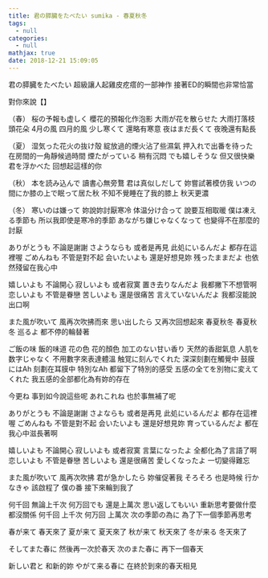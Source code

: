 ```yaml
---
title: 君の膵臓をたべたい sumika - 春夏秋冬
tags:
  - null
categories:
  - null
mathjax: true
date: 2018-12-21 15:09:05
---
```


君の膵臓をたべたい 
超級讓人起雞皮疙瘩的一部神作
接著ED的瞬間也非常恰當
<!--more-->

對你來說【】


（春）
桜の予報も虚しく
櫻花的預報化作泡影
大雨が花を散らせた
大雨打落枝頭花朵
4月の風
四月的風
少し寒くて
還略有寒意
夜はまだ長くて
夜晚還有點長

（夏）
湿気った花火の抜け殻
綻放過的煙火沾了些濕氣
押入れで出番を待った
在房間的一角靜候過時間
煙たがっている
稍有沉悶
でも嬉しそうな
但又很快樂
君を浮かべた
回想起這樣的你

（秋）
本を読み込んで
讀書心無旁鶩
君は真似しだして
妳嘗試著模仿我
いつの間にか膝の上で眠って居た秋
不知不覺睡在了我的膝上 秋天更濃

（冬）
寒いのは嫌って
妳說妳討厭寒冷
体温分け合って
說要互相取暖
僕は凍える季節も
所以我即使是寒冷的季節
あながち嫌じゃなくなって
也變得不在那麼的討厭

ありがとうも
不論是謝謝
さようならも
或者是再見
此処にいるんだよ
都存在這裡喔
ごめんねも
不管是對不起
会いたいよも
還是好想見妳
残ったままだよ
也依然殘留在我心中

嬉しいよも
不論開心
寂しいよも
或者寂寞
置き去りなんだよ
我都撇下不想管啊
恋しいよも
不管是眷戀
苦しいよも
還是很痛苦
言えていないんだよ
我都沒能說出口啊

また風が吹いて
風再次吹拂而來
思い出したら
又再次回想起來
春夏秋冬
春夏秋冬
巡るよ
都不停的輪替著

ご飯の味
飯的味道
花の色
花的顏色
加工のない甘い香り
天然的香甜氣息
人肌を数字じゃなく
不用數字來表達體溫
触覚に刻んでくれた
深深刻劃在觸覺中
鼓膜にはAh
刻劃在耳膜中
特別なAh
都留下了特別的感受
五感の全てを別物に変えてくれた
我五感的全部都化為有妳的存在

今更ね
事到如今說這些呢
あれこれね
也於事無補了呢

ありがとうも
不論是謝謝
さよならも
或者是再見
此処にいるんだよ
都存在這裡喔
ごめんねも
不管是對不起
会いたいよも
還是好想見妳
育っているんだよ
都在我心中滋長著啊

嬉しいよも
不論開心
寂しいよも
或者寂寞
言葉になったよ
全都化為了言語了啊
恋しいよも
不管是眷戀
苦しいよも
還是很痛苦
愛しくなったよ
一切變得難忘

また風が吹いて
風再次吹拂
君が急かしたら
妳催促著我
そろそろ
也是時候
行かなきゃ
該啟程了
僕の番
接下來輪到我了

何千回
無論上千次
何万回でも
還是上萬次
思い返してもいい
重新思考要做什麼都沒關係
何千回
上千次
何万回
上萬次
次の季節の為に
為了下一個季節再思考

春が来て
春天來了
夏が来て
夏天來了
秋が来て
秋天來了
冬が来る
冬天來了

そしてまた春に
然後再一次於春天
次のまた春に
再下一個春天

新しい君と
和新的妳
やがて来る春に
在終於到來的春天相見